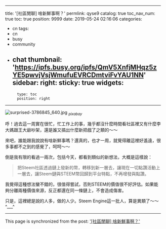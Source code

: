 
---
title: '[社區閒聊] 啥新鮮事啊？'
permlink: qyse9
catalog: true
toc_nav_num: true
toc: true
position: 9999
date: 2019-05-24 02:16:06
categories:
- cn
tags:
- cn
- busy
- community
- chat
thumbnail: 'https://ipfs.busy.org/ipfs/QmV5XnfjMHqz5zYE5pwvjVsjWmufuEVRCDmtviFvYAU1NN'
sidebar:
    right:
        sticky: true
widgets:
    -
        type: toc
        position: right
---


![surprised-3786845_640.jpg](https://ipfs.busy.org/ipfs/QmV5XnfjMHqz5zYE5pwvjVsjWmufuEVRCDmtviFvYAU1NN)
<sub>*pixabay*</sub>

呼！過去這一周實在很忙，忙工作上的事，幾乎都沒什麼時間看社區裡又有什麼李大媽跟王大爺吵架，還是誰又搞出什麼新把戲了之類的～～

來吧，誰能跟我說說有啥新鮮事嗎？還真的，也才一周，就覺得離這裡好遙遠，很多事都不之到的感覺了，呵呵～～

倒是我有限的看過一兩次，包括今天，都看到類似的新想法，大概是這樣說：

>把Steem社區透過鏈上發新的幣，轉移到新一層去，讓現在一切點讚活動上一層去，讓Steem鏈與STEEM幣回歸到平台特點，不再增發與點讚。

我覺得這種想法蠻不錯的，很值得嘗試，否則STEEM的價值很不好評估。如果能夠分離兩種價值來源，反正都還在同一條鏈上，不會造成傷害。

只是，這裡總是說的人多，做的人少。Steem Engine這一批人，算是異類了～～ ^___^



- - -

This page is synchronized from the post: ['[社區閒聊] 啥新鮮事啊？'](https://steemit.com/@deanliu/qyse9)
